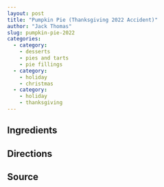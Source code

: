 ```yaml
---
layout: post
title: "Pumpkin Pie (Thanksgiving 2022 Accident)"
author: "Jack Thomas"
slug: pumpkin-pie-2022
categories:
  - category:
    - desserts
    - pies and tarts
    - pie fillings
  - category:
    - holiday
    - christmas
  - category:
    - holiday
    - thanksgiving
---
```


## Ingredients

## Directions

## Source
